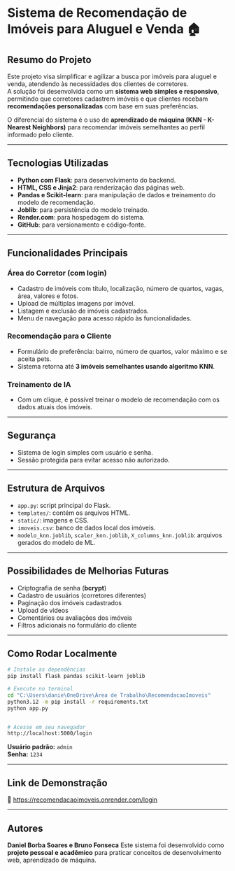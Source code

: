 
# **Sistema de Recomendação de Imóveis para Aluguel e Venda** 🏠

## **Resumo do Projeto**

Este projeto visa simplificar e agilizar a busca por imóveis para aluguel e venda, atendendo às necessidades dos clientes de corretores.  
A solução foi desenvolvida como um **sistema web simples e responsivo**, permitindo que corretores cadastrem imóveis e que clientes recebam **recomendações personalizadas** com base em suas preferências.

O diferencial do sistema é o uso de **aprendizado de máquina (KNN - K-Nearest Neighbors)** para recomendar imóveis semelhantes ao perfil informado pelo cliente.

---

## **Tecnologias Utilizadas**

- **Python com Flask**: para desenvolvimento do backend.  
- **HTML, CSS e Jinja2**: para renderização das páginas web.  
- **Pandas e Scikit-learn**: para manipulação de dados e treinamento do modelo de recomendação.  
- **Joblib**: para persistência do modelo treinado.  
- **Render.com**: para hospedagem do sistema.  
- **GitHub**: para versionamento e código-fonte.  

---

## **Funcionalidades Principais**

### **Área do Corretor (com login)**

- Cadastro de imóveis com título, localização, número de quartos, vagas, área, valores e fotos.  
- Upload de múltiplas imagens por imóvel.  
- Listagem e exclusão de imóveis cadastrados.  
- Menu de navegação para acesso rápido às funcionalidades.  

### **Recomendação para o Cliente**

- Formulário de preferência: bairro, número de quartos, valor máximo e se aceita pets.  
- Sistema retorna até **3 imóveis semelhantes usando algoritmo KNN**.  

### **Treinamento de IA**

- Com um clique, é possível treinar o modelo de recomendação com os dados atuais dos imóveis.  

---

## **Segurança**

- Sistema de login simples com usuário e senha.  
- Sessão protegida para evitar acesso não autorizado.  

---

## **Estrutura de Arquivos**

- `app.py`: script principal do Flask.  
- `templates/`: contém os arquivos HTML.  
- `static/`: imagens e CSS.  
- `imoveis.csv`: banco de dados local dos imóveis.  
- `modelo_knn.joblib`, `scaler_knn.joblib`, `X_columns_knn.joblib`: arquivos gerados do modelo de ML.  

---

## **Possibilidades de Melhorias Futuras**

- Criptografia de senha (**bcrypt**)  
- Cadastro de usuários (corretores diferentes)  
- Paginação dos imóveis cadastrados  
- Upload de vídeos  
- Comentários ou avaliações dos imóveis  
- Filtros adicionais no formulário do cliente  

---

## **Como Rodar Localmente**

```bash
# Instale as dependências
pip install flask pandas scikit-learn joblib

# Execute no terminal
cd "C:\Users\danie\OneDrive\Área de Trabalho\RecomendacaoImoveis"
python3.12 -m pip install -r requirements.txt
python app.py


# Acesse em seu navegador
http://localhost:5000/login
```

**Usuário padrão:** `admin`  
**Senha:** `1234`

---

## **Link de Demonstração**

🔗 https://recomendacaoimoveis.onrender.com/login

---

## **Autores**

**Daniel Borba Soares e Bruno Fonseca** 
Este sistema foi desenvolvido como **projeto pessoal e acadêmico** para praticar conceitos de desenvolvimento web, aprendizado de máquina.

